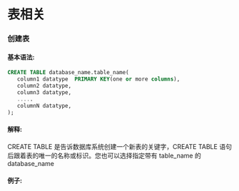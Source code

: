 # 表相关

### 创建表
#### 基本语法:
```sql
CREATE TABLE database_name.table_name(
   column1 datatype  PRIMARY KEY(one or more columns),
   column2 datatype,
   column3 datatype,
   .....
   columnN datatype,
);

```
#### 解释:
CREATE TABLE 是告诉数据库系统创建一个新表的关键字，CREATE TABLE 语句后跟着表的唯一的名称或标识。您也可以选择指定带有 table_name 的 database_name


#### 例子:

```sql


```

